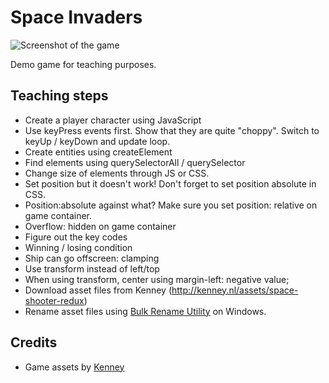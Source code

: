 # Space Invaders

![Screenshot of the game](https://raw.githubusercontent.com/fdb/spacegame/master/.github/screenshot.png)

Demo game for teaching purposes.

## Teaching steps

* Create a player character using JavaScript
* Use keyPress events first. Show that they are quite "choppy". Switch to keyUp / keyDown and update loop.
* Create entities using createElement
* Find elements using querySelectorAll / querySelector
* Change size of elements through JS or CSS.
* Set position but it doesn't work! Don't forget to set position absolute in CSS.
* Position:absolute against what? Make sure you set position: relative on game container.
* Overflow: hidden on game container
* Figure out the key codes
* Winning / losing condition
* Ship can go offscreen: clamping
* Use transform instead of left/top
* When using transform, center using margin-left: negative value;
* Download asset files from Kenney (http://kenney.nl/assets/space-shooter-redux)
* Rename asset files using [Bulk Rename Utility](http://www.bulkrenameutility.co.uk/Main_Intro.php) on Windows.

## Credits

* Game assets by [Kenney](http://kenney.nl/assets/space-shooter-redux)
